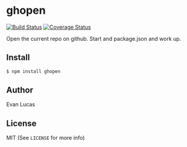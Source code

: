 # ghopen

[![Build Status](https://travis-ci.org/evanlucas/ghopen.svg)](https://travis-ci.org/evanlucas/ghopen)
[![Coverage Status](https://coveralls.io/repos/evanlucas/ghopen/badge.svg?branch=master&service=github)](https://coveralls.io/github/evanlucas/ghopen?branch=master)

Open the current repo on github. Start and package.json and work up.

## Install

```bash
$ npm install ghopen
```

## Author

Evan Lucas

## License

MIT (See `LICENSE` for more info)
